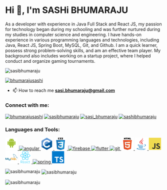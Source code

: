 <h1 align="left">Hi 👋, I'm SASHi BHUMARAJU</h1>
<p align="left" font-family: "Trebuchet MS", "Lucida Grande", "Lucida Sans Unicode", "Lucida Sans", Tahoma, sans-serif; font-size: 24px; font-style: normal; font-variant: normal; font-weight: 700; line-height: 26.4px;>As a developer with experience in Java Full Stack and React JS, my passion for technology began during my schooling and was further nurtured during my studies in computer science and engineering. I have hands-on experience in various programming languages and technologies, including Java, React JS, Spring Boot, MySQL, Git, and Github. I am a quick learner, possess strong problem-solving skills, and am an effective team player. My background also includes working on a startup project, where I helped conduct and organize gaming tournaments.</p>

<p align="left"> <img src="https://komarev.com/ghpvc/?username=sasibhumaraju&label=Profile%20views&color=0e75b6&style=flat" alt="sasibhumaraju" /> </p>

<p align="left"> <a href="https://twitter.com/bhumarajusashi" target="blank"><img src="https://img.shields.io/twitter/follow/bhumarajusashi?logo=twitter&style=for-the-badge" alt="bhumarajusashi" /></a> </p>

- 📫 How to reach me **sasi.bhumaraju@gmail.com**

<h3 align="left">Connect with me:</h3>
<p align="left">
<a href="https://twitter.com/bhumarajusashi" target="blank"><img align="center" src="https://raw.githubusercontent.com/rahuldkjain/github-profile-readme-generator/master/src/images/icons/Social/twitter.svg" alt="bhumarajusashi" height="30" width="40" /></a>
<a href="https://linkedin.com/in/sasibhumaraju" target="blank"><img align="center" src="https://raw.githubusercontent.com/rahuldkjain/github-profile-readme-generator/master/src/images/icons/Social/linked-in-alt.svg" alt="sasibhumaraju" height="30" width="40" /></a>
<a href="https://instagram.com/sasi_bhumaraju" target="blank"><img align="center" src="https://raw.githubusercontent.com/rahuldkjain/github-profile-readme-generator/master/src/images/icons/Social/instagram.svg" alt="sasi_bhumaraju" height="30" width="40" /></a>
<a href="https://www.leetcode.com/sashibhumaraju" target="blank"><img align="center" src="https://raw.githubusercontent.com/rahuldkjain/github-profile-readme-generator/master/src/images/icons/Social/leet-code.svg" alt="sashibhumaraju" height="30" width="40" /></a>
</p>

<h3 align="left">Languages and Tools:</h3>
<p align="left"> <a href="https://developer.android.com" target="_blank" rel="noreferrer"> <img src="https://raw.githubusercontent.com/devicons/devicon/master/icons/android/android-original-wordmark.svg" alt="android" width="40" height="40"/> </a> <a href="https://angular.io" target="_blank" rel="noreferrer"> <img src="https://angular.io/assets/images/logos/angular/angular.svg" alt="angular" width="40" height="40"/> </a> <a href="https://www.cprogramming.com/" target="_blank" rel="noreferrer"> <img src="https://raw.githubusercontent.com/devicons/devicon/master/icons/c/c-original.svg" alt="c" width="40" height="40"/> </a> <a href="https://www.w3schools.com/css/" target="_blank" rel="noreferrer"> <img src="https://raw.githubusercontent.com/devicons/devicon/master/icons/css3/css3-original-wordmark.svg" alt="css3" width="40" height="40"/> </a> <a href="https://firebase.google.com/" target="_blank" rel="noreferrer"> <img src="https://www.vectorlogo.zone/logos/firebase/firebase-icon.svg" alt="firebase" width="40" height="40"/> </a> <a href="https://flutter.dev" target="_blank" rel="noreferrer"> <img src="https://www.vectorlogo.zone/logos/flutterio/flutterio-icon.svg" alt="flutter" width="40" height="40"/> </a> <a href="https://git-scm.com/" target="_blank" rel="noreferrer"> <img src="https://www.vectorlogo.zone/logos/git-scm/git-scm-icon.svg" alt="git" width="40" height="40"/> </a> <a href="https://www.w3.org/html/" target="_blank" rel="noreferrer"> <img src="https://raw.githubusercontent.com/devicons/devicon/master/icons/html5/html5-original-wordmark.svg" alt="html5" width="40" height="40"/> </a> <a href="https://www.java.com" target="_blank" rel="noreferrer"> <img src="https://raw.githubusercontent.com/devicons/devicon/master/icons/java/java-original.svg" alt="java" width="40" height="40"/> </a> <a href="https://developer.mozilla.org/en-US/docs/Web/JavaScript" target="_blank" rel="noreferrer"> <img src="https://raw.githubusercontent.com/devicons/devicon/master/icons/javascript/javascript-original.svg" alt="javascript" width="40" height="40"/> </a> <a href="https://www.mysql.com/" target="_blank" rel="noreferrer"> <img src="https://raw.githubusercontent.com/devicons/devicon/master/icons/mysql/mysql-original-wordmark.svg" alt="mysql" width="40" height="40"/> </a> <a href="https://reactjs.org/" target="_blank" rel="noreferrer"> <img src="https://raw.githubusercontent.com/devicons/devicon/master/icons/react/react-original-wordmark.svg" alt="react" width="40" height="40"/> </a> <a href="https://spring.io/" target="_blank" rel="noreferrer"> <img src="https://www.vectorlogo.zone/logos/springio/springio-icon.svg" alt="spring" width="40" height="40"/> </a> <a href="https://www.typescriptlang.org/" target="_blank" rel="noreferrer"> <img src="https://raw.githubusercontent.com/devicons/devicon/master/icons/typescript/typescript-original.svg" alt="typescript" width="40" height="40"/> </a> </p>

<p><img align="left" src="https://github-readme-stats.vercel.app/api/top-langs?username=sasibhumaraju&show_icons=true&locale=en&layout=compact" alt="sasibhumaraju" /></p>

<p>&nbsp;<img align="center" src="https://github-readme-stats.vercel.app/api?username=sasibhumaraju&show_icons=true&locale=en" alt="sasibhumaraju" /></p>

<p><img align="center" src="https://github-readme-streak-stats.herokuapp.com/?user=sasibhumaraju&" alt="sasibhumaraju" /></p>
